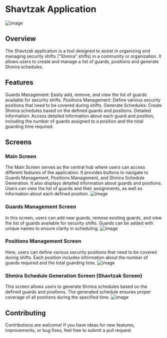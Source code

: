 # Shavtzak Application
![image](https://github.com/Kfirul/Guards-List/assets/98819583/216beef6-cb24-488e-b3b7-65244da62597)

## Overview
The Shavtzak application is a tool designed to assist in organizing and managing security shifts ("Shmira" shifts) in a community or organization. It allows users to create and manage a list of guards, positions and generate Shmira schedules.

## Features
Guards Management: Easily add, remove, and view the list of guards available for security shifts.
Positions Management: Define various security positions that need to be covered during shifts.
Generate Schedules: Create Shmira schedules based on the defined guards and positions.
Detailed Information: Access detailed information about each guard and position, including the number of guards assigned to a position and the total guarding time required.
## Screens
### Main Screen
The Main Screen serves as the central hub where users can access different features of the application. It provides buttons to navigate to Guards Management, Positions Management, and Shmira Schedule Generation.
It also displays detailed information about guards and positions. Users can view the list of guards and their assignments, as well as information about each defined position.
![image](https://github.com/Kfirul/Guards-List/assets/98819583/7bc3d680-12df-4050-a217-8c044f9e12c1)


### Guards Management Screen
In this screen, users can add new guards, remove existing guards, and view the list of guards available for security shifts. Guards can be added with unique names to ensure clarity in scheduling.
![image](https://github.com/Kfirul/Guards-List/assets/98819583/c0e0c166-b2c9-4ed4-a213-9bff35b055db)


### Positions Management Screen
Here, users can define various security positions that need to be covered during shifts. Each position includes information about the number of guards required and the total guarding time.
![image](https://github.com/Kfirul/Guards-List/assets/98819583/11686d5d-e6d7-4c41-9b9e-8d43ae0dd366)


### Shmira Schedule Generation Screen (Shavtzak Screen)
This screen allows users to generate Shmira schedules based on the defined guards and positions. The generated schedule ensures proper coverage of all positions during the specified time.
![image](https://github.com/Kfirul/Guards-List/assets/98819583/6afe14b8-e271-4f83-b4f7-67b901d8d966)

## Contributing
Contributions are welcome! If you have ideas for new features, improvements, or bug fixes, feel free to submit a pull request.
